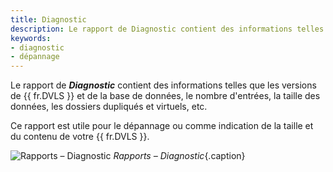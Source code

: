 ```yaml
---
title: Diagnostic
description: Le rapport de Diagnostic contient des informations telles que les version de Devolutions Server et de la base de données, le nombre d'entrées, la taille des données, les dossiers dupliqués et virtuels, etc.
keywords: 
- diagnostic
- dépannage
---
```

Le rapport de ***Diagnostic*** contient des informations telles que les versions de {{ fr.DVLS }} et de la base de données, le nombre d'entrées, la taille des données, les dossiers dupliqués et virtuels, etc.  

Ce rapport est utile pour le dépannage ou comme indication de la taille et du contenu de votre {{ fr.DVLS }}. 

![Rapports – Diagnostic](/img/fr/server/ServerOp8135.png)
*Rapports – Diagnostic*{.caption}
